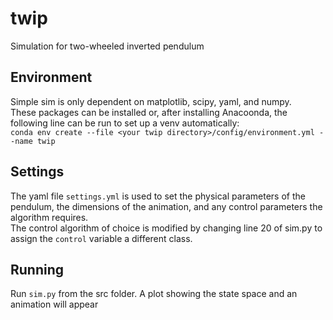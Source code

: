 # twip
Simulation for two-wheeled inverted pendulum

## Environment
Simple sim is only dependent on matplotlib, scipy, yaml, and numpy.   
These packages can be installed or, after installing Anacoonda, the following line can be run to set up a venv automatically:   
`conda env create --file <your twip directory>/config/environment.yml --name twip`

## Settings
The yaml file `settings.yml` is used to set the physical parameters of the pendulum, the dimensions of the animation, and any control parameters the algorithm requires.   
The control algorithm of choice is modified by changing line 20 of sim.py to assign the `control` variable a different class.   

## Running 
Run `sim.py` from the src folder. A plot showing the state space and an animation will appear

